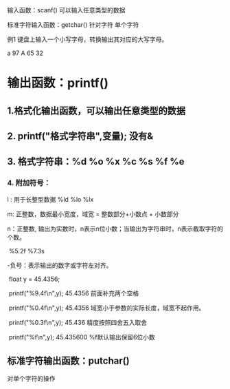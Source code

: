 输入函数：scanf()    可以输入任意类型的数据

标准字符输入函数：getchar()     针对字符     单个字符













例1  键盘上输入一个小写字母，转换输出其对应的大写字母。

a  97   A 65  32













# 输出函数：printf()

## 1.格式化输出函数，可以输出任意类型的数据

## 2.   printf("格式字符串",变量);     没有&

## 3. 格式字符串：%d  %o  %x  %c  %s  %f  %e

### 4. 附加符号：

l : 用于长整型数据   %ld   %lo   %lx

m: 正整数，数据最小宽度，域宽 = 整数部分+小数点 + 小数部分

n：正整数, 输出为实数时，n表示n位小数；当输出为字符串时，n表示截取字符的个数。

​          %5.2f         %7.3s

-负号：表示输出的数字或字符左对齐。

​	float y = 45.4356;   

​	printf("%9.4f\n",y);    45.4356      前面补充两个空格

​	printf("%0.4f\n",y); 45.4356  域宽小于参数的实际长度，域宽不起作用。

​	printf("%0.3f\n",y);  45.436      精度按照四舍五入取舍

​	printf("%f\n",y);   45.435600           %f默认输出保留6位小数







## 标准字符输出函数：putchar()

对单个字符的操作

